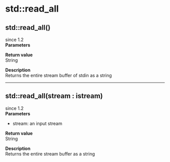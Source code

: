 # std::read_all

## std::read_all()
since 1.2  
**Parameters**  

**Return value**  
String  

**Description**  
Returns the entire stream buffer of stdin as a string 

---

## std::read_all(stream : istream)
since 1.2  
**Parameters**  
* stream: an input stream

**Return value**  
String  

**Description**  
Returns the entire stream buffer as a string 